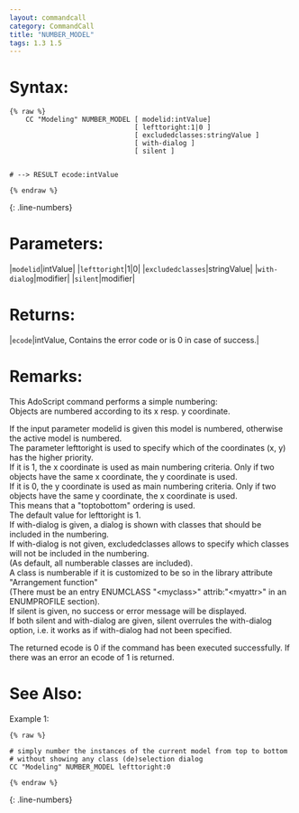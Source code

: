 ```yaml
---
layout: commandcall
category: CommandCall
title: "NUMBER_MODEL"
tags: 1.3 1.5
---
```




# Syntax:  

```adoscript
{% raw %}
    CC "Modeling" NUMBER_MODEL [ modelid:intValue]  
							   [ lefttoright:1|0 ]
							   [ excludedclasses:stringValue ] 
							   [ with-dialog ] 
							   [ silent ]


# --> RESULT ecode:intValue

{% endraw %}
```
{: .line-numbers}

# Parameters:  

|`modelid`|intValue|
|`lefttoright`|1|0|
|`excludedclasses`|stringValue|
|`with-dialog`|modifier|
|`silent`|modifier|

# Returns:  

|`ecode`|intValue, Contains the error code or is 0 in case of success.|


# Remarks:

This AdoScript command performs a simple numbering:  
Objects are numbered according to its x resp. y coordinate.

If the input parameter modelid is given this model is numbered, otherwise the active model is numbered.  
The parameter lefttoright is used to specify which of the coordinates (x, y) has the higher priority.  
If it is 1, the x coordinate is used as main numbering criteria. Only if two objects have the same x coordinate, the y coordinate is used.  
If it is 0, the y coordinate is used as main numbering criteria. Only if two objects have the same y coordinate, the x coordinate is used.  
This means that a "toptobottom" ordering is used.  
The default value for lefttoright is 1.  
If with-dialog is given, a dialog is shown with classes that should be included in the numbering.  
If with-dialog is not given, excludedclasses allows to specify which classes will not be included in the numbering.  
(As default, all numberable classes are included).  
A class is numberable if it is customized to be so in the library attribute "Arrangement function"  
(There must be an entry ENUMCLASS "&lt;myclass&gt;" attrib:"&lt;myattr&gt;" in an ENUMPROFILE section).  
If silent is given, no success or error message will be displayed.  
If both silent and with-dialog are given, silent overrules the with-dialog option, i.e. it works as if with-dialog had not been specified.

The returned ecode is 0 if the command has been executed successfully.  If there was an error an ecode of 1 is returned.

# See Also:  



Example 1:

```adoscript
{% raw %}

# simply number the instances of the current model from top to bottom
# without showing any class (de)selection dialog
CC "Modeling" NUMBER_MODEL lefttoright:0

{% endraw %}
```
{: .line-numbers}


